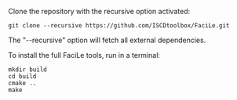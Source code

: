 Clone the repository with the recursive option activated:
```shell
git clone --recursive https://github.com/ISCDtoolbox/FaciLe.git
```
The "--recursive" option will fetch all external dependencies.

To install the full FaciLe tools, run in a terminal:
```shell
mkdir build
cd build
cmake ..
make
```
